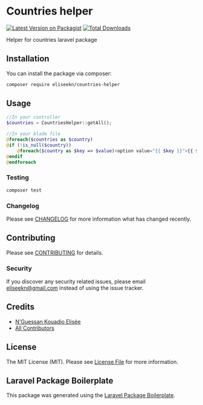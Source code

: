 # Countries helper

[![Latest Version on Packagist](https://img.shields.io/packagist/v/eliseekn/countries-helper.svg?style=flat-square)](https://packagist.org/packages/eliseekn/countries-helper)
[![Total Downloads](https://img.shields.io/packagist/dt/eliseekn/countries-helper.svg?style=flat-square)](https://packagist.org/packages/eliseekn/countries-helper)

Helper for countries laravel package

## Installation

You can install the package via composer:

```bash
composer require eliseekn/countries-helper
```

## Usage

```php
//In your controller
$countries = CountriesHelper::getAll();

//In your blade file
@foreach($countries as $country)
@if (!is_null($country))
    @foreach($country as $key => $value)<option value="{{ $key }}">{{ $value }}</option>@endforeach
@endif
@endforeach
```

### Testing

```bash
composer test
```

### Changelog

Please see [CHANGELOG](CHANGELOG.md) for more information what has changed recently.

## Contributing

Please see [CONTRIBUTING](CONTRIBUTING.md) for details.

### Security

If you discover any security related issues, please email eliseekn@gmail.com instead of using the issue tracker.

## Credits

-   [N'Guessan Kouadio Elisée](https://github.com/eliseekn)
-   [All Contributors](../../contributors)

## License

The MIT License (MIT). Please see [License File](LICENSE.md) for more information.

## Laravel Package Boilerplate

This package was generated using the [Laravel Package Boilerplate](https://laravelpackageboilerplate.com).
